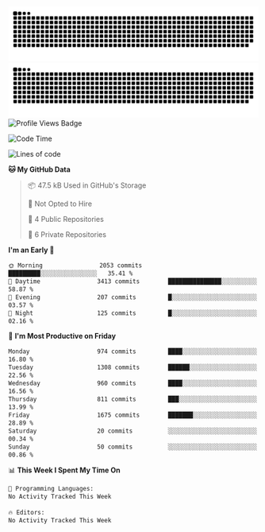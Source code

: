 <img src="https://github.com/nielsbaggerman/nielsbaggerman/blob/output/github-contribution-grid-snake.svg#gh-light-mode-only" alt="GitHub Snake Light">
<img src="https://github.com/nielsbaggerman/nielsbaggerman/blob/output/github-contribution-grid-snake-dark.svg#gh-dark-mode-only" alt="GitHub Snake Dark">
<img src="https://komarev.com/ghpvc/?username=nielsbaggerman&amp;label=Profile+Views" alt="Profile Views Badge" />

<!--START_SECTION:waka-->
![Code Time](http://img.shields.io/badge/Code%20Time-2%2C242%20hrs%2043%20mins-blue)

![Lines of code](https://img.shields.io/badge/From%20Hello%20World%20I%27ve%20Written-7.8%20million%20lines%20of%20code-blue)

**🐱 My GitHub Data** 

> 📦 47.5 kB Used in GitHub's Storage 
 > 
> 🚫 Not Opted to Hire
 > 
> 📜 4 Public Repositories 
 > 
> 🔑 6 Private Repositories 
 > 
**I'm an Early 🐤** 

```text
🌞 Morning                2053 commits        █████████░░░░░░░░░░░░░░░░   35.41 % 
🌆 Daytime                3413 commits        ███████████████░░░░░░░░░░   58.87 % 
🌃 Evening                207 commits         █░░░░░░░░░░░░░░░░░░░░░░░░   03.57 % 
🌙 Night                  125 commits         █░░░░░░░░░░░░░░░░░░░░░░░░   02.16 % 
```
📅 **I'm Most Productive on Friday** 

```text
Monday                   974 commits         ████░░░░░░░░░░░░░░░░░░░░░   16.80 % 
Tuesday                  1308 commits        ██████░░░░░░░░░░░░░░░░░░░   22.56 % 
Wednesday                960 commits         ████░░░░░░░░░░░░░░░░░░░░░   16.56 % 
Thursday                 811 commits         ███░░░░░░░░░░░░░░░░░░░░░░   13.99 % 
Friday                   1675 commits        ███████░░░░░░░░░░░░░░░░░░   28.89 % 
Saturday                 20 commits          ░░░░░░░░░░░░░░░░░░░░░░░░░   00.34 % 
Sunday                   50 commits          ░░░░░░░░░░░░░░░░░░░░░░░░░   00.86 % 
```


📊 **This Week I Spent My Time On** 

```text
💬 Programming Languages: 
No Activity Tracked This Week

🔥 Editors: 
No Activity Tracked This Week
```


<!--END_SECTION:waka-->
